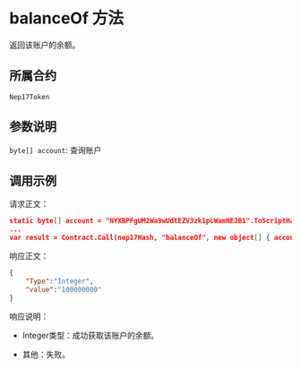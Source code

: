 # balanceOf 方法

返回该账户的余额。

## 所属合约

	Nep17Token

## 参数说明

`byte[] account`: 查询账户

## 调用示例

请求正文：

```json
static byte[] account = "NYXBPFgUM2Wa9wUdtEZV3zk1pLWamNEJB1".ToScriptHash();
...
var result = Contract.Call(nep17Hash, "balanceOf", new object[] { account });
```

响应正文：

```json
{
	"Type":"Integer",
	"value":"100000000"
}
```

响应说明：

- Integer类型：成功获取该账户的余额。

- 其他：失败。
